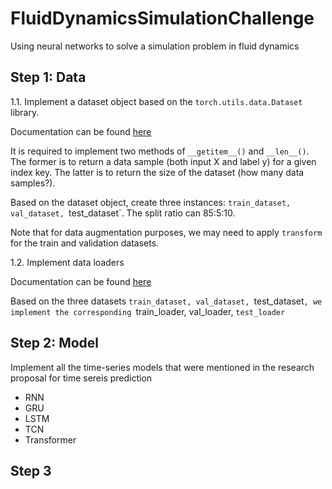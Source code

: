 # FluidDynamicsSimulationChallenge
Using neural networks to solve a simulation problem in fluid dynamics


## Step 1: Data 

1.1. Implement a dataset object based on the `torch.utils.data.Dataset` library.

Documentation can be found [here](https://pytorch.org/docs/stable/data.html#torch.utils.data.Dataset)

It is required to implement two methods of `__getitem__()` and `__len__()`. The former is to return a  data sample (both input X and label y) for a given index key. The latter is to return the size of the dataset (how many data samples?).

Based on the dataset object, create three instances: `train_dataset, val_dataset, `test_dataset`. The split ratio can 85:5:10. 

Note that for data augmentation purposes, we may need to apply `transform` for the train and validation datasets.

1.2. Implement data loaders

Documentation can be found [here](https://pytorch.org/docs/stable/data.html#torch.utils.data.DataLoader)

Based on the three datasets `train_dataset, val_dataset, `test_dataset`, we implement the corresponding `train_loader, val_loader, `test_loader`

## Step 2: Model

Implement all the time-series models that were mentioned in the research proposal for time sereis prediction

- RNN
- GRU
- LSTM
- TCN
- Transformer

## Step 3
